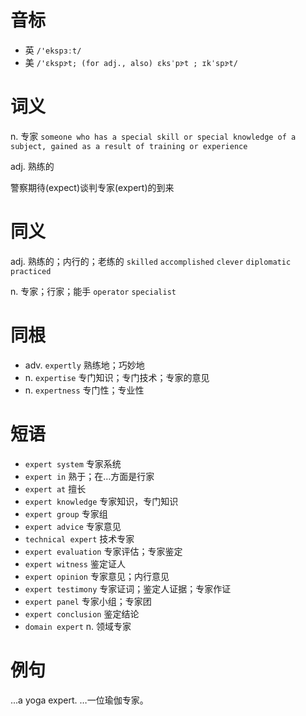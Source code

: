 # 音标

- 英 `/'ekspɜːt/`
- 美 `/'ɛkspɝt; (for adj., also) ɛksˈpɝt ; ɪkˈspɝt/`

# 词义

n. 专家
`someone who has a special skill or special knowledge of a subject, gained as a result of training or experience`

adj. 熟练的




警察期待(expect)谈判专家(expert)的到来

# 同义

adj. 熟练的；内行的；老练的
`skilled` `accomplished` `clever` `diplomatic` `practiced`

n. 专家；行家；能手
`operator` `specialist`

# 同根

- adv. `expertly` 熟练地；巧妙地
- n. `expertise` 专门知识；专门技术；专家的意见
- n. `expertness` 专门性；专业性

# 短语

- `expert system` 专家系统
- `expert in` 熟于；在…方面是行家
- `expert at` 擅长
- `expert knowledge` 专家知识，专门知识
- `expert group` 专家组
- `expert advice` 专家意见
- `technical expert` 技术专家
- `expert evaluation` 专家评估；专家鉴定
- `expert witness` 鉴定证人
- `expert opinion` 专家意见；内行意见
- `expert testimony` 专家证词；鉴定人证据；专家作证
- `expert panel` 专家小组；专家团
- `expert conclusion` 鉴定结论
- `domain expert` n. 领域专家

# 例句

...a yoga expert.
…一位瑜伽专家。



